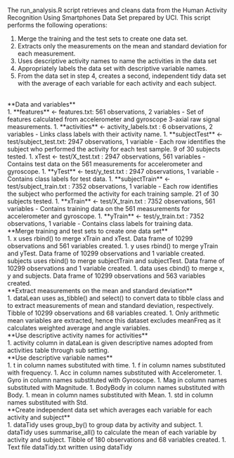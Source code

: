 The run_analysis.R script retrieves and cleans data from the Human Activity Recognition Using Smartphones Data Set prepared by UCI. This script performs the following operations:<br/>
1. Merge the training and the test sets to create one data set.
1. Extracts only the measurements on the mean and standard deviation for each measurement.
1. Uses descriptive activity names to name the activities in the data set
1. Appropriately labels the data set with descriptive variable names.
1. From the data set in step 4, creates a second, independent tidy data set with the average of each variable for each activity and each subject.
<br/>
**Data and variables**<br/>
1. **features** <- features.txt: 561 observations, 2 variables 
   - Set of features calculated from accelerometer and gyroscope 3-axial raw signal measurements.
1. **activities** <- activity_labels.txt : 6 observations, 2 variables
   - Links class labels with their activity name.
1. **subjectTest** <- test/subject_test.txt: 2947 observations, 1 variable
   - Each row identifies the subject who performed the activity for each test sample. 9 of 30 subjects tested.
1. xTest <- test/X_test.txt : 2947 observations, 561 variables 
   - Contains test data on the 561 measurements for accelerometer and gyroscope.
1. **yTest** <- test/y_test.txt : 2947 observations, 1 variable
   - Contains class labels for test data.
1. **subjectTrain** <- test/subject_train.txt : 7352 observations, 1 variable
   - Each row identifies the subject who performed the activity for each training sample. 21 of 30 subjects tested.
1. **xTrain** <- test/X_train.txt : 7352 observations, 561 variables 
   - Contains training data on the 561 measurements for accelerometer and gyroscope.
1. **yTrain** <- test/y_train.txt : 7352 observations, 1 variable
   - Contains class labels for training data.
<br/>
**Merge training and test sets to create one data set**<br/>
1. x uses rbind() to merge xTrain and xTest. Data frame of 10299 observations and 561 variables created.
1. y uses rbind() to merge yTrain and yTest. Data frame of 10299 observations and 1 variable created.
subjects uses rbind() to merge subjectTrain and subjectTest. Data frame of 10299 observations and 1 variable created.
1. data uses cbind() to merge x, y and subjects. Data frame of 10299 observations and 563 variables created.
<br/>
**Extract measurements on the mean and standard deviation**<br/>
1. dataLean uses as_tibble() and select() to convert data to tibble class and to extract measurements of mean and standard deviation, respectively. Tibble of 10299 observations and 68 variables created.
1. Only arithmetic mean variables are extracted, hence this dataset excludes meanFreq as it calculates weighted average and angle variables.
<br/>
**Use descriptive activity names for activities**<br/>
1. activity column in dataLean is given descriptive names adopted from activities table through sub setting.
<br/>
**Use descriptive variable names**<br/>
1. t in column names substituted with time.
1. f in column names substituted with frequency.
1. Acc in column names substituted with Accelerometer.
1. Gyro in column names substituted with Gyroscope.
1. Mag in column names substituted with Magnitude.
1. BodyBody in column names substituted with Body.
1. mean in column names substituted with Mean.
1. std in column names substituted with Std.
<br/>
**Create independent data set which averages each variable for each activity and subject**<br/>
1. dataTidy uses group_by() to group data by activity and subject.
1. dataTidy uses summarise_all() to calculate the mean of each variable by activity and subject. Tibble of 180 observations and 68 variables created.
1. Text file dataTidy.txt written using dataTidy